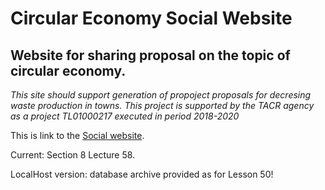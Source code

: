 # Circular Economy Social Website
## Website for sharing proposal on the topic of circular economy.
*This site should support generation of propoject proposals for decresing waste production in towns.*
*This project is supported by the TACR agency as a project TL01000217 executed in period 2018-2020*

This is link to the [Social website](http://obcevkruhu.cz/0demo/register.php).

Current: Section 8 Lecture 58.

LocalHost version: database archive provided as for Lesson 50!
